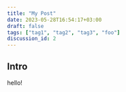 ```yaml
---
title: "My Post"
date: 2023-05-28T16:54:17+03:00
draft: false
tags: ["tag1", "tag2", "tag3", "foo"]
discussion_id: 2
---
```


## Intro

hello!

